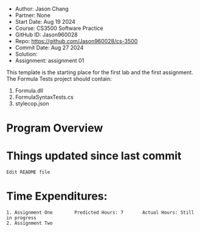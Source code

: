 - Author:	  Jason Chang
- Partner:    None
- Start Date: Aug 19 2024
- Course:     CS3500 Software Practice
- GitHub ID:  Jason960028
- Repo:       https://github.com/Jason960028/cs-3500
- Commit Date: Aug 27 2024
- Solution: 
- Assignment: assignment 01

This template is the starting place for the first
lab and the first assignment.  The Formula Tests project should
contain:

1) Formula.dll
1) FormulaSyntaxTests.cs
1) stylecop.json

# Program Overview
	



# Things updated since last commit

	Edit README file


# Time Expenditures:
	
	1. Assignment One        Predicted Hours: 7       Actual Hours: Still in progress
	2. Assignment Two
